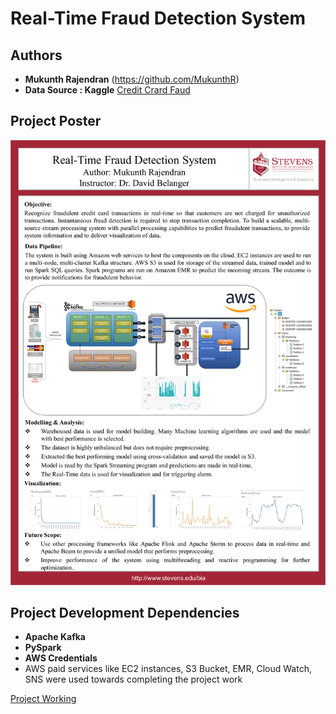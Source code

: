 # Real-Time Fraud Detection System
## Authors

* **Mukunth Rajendran** 
(https://github.com/MukunthR)
* **Data Source : Kaggle**
[Credit Crard Faud](https://www.kaggle.com/mlg-ulb/creditcardfraud)

## Project Poster
![Image description](./Poster.png)

## Project Development Dependencies
* **Apache Kafka**
* **PySpark**
* **AWS Credentials**
* AWS paid services like EC2 instances, S3 Bucket, EMR, Cloud Watch, SNS were used towards completing the project work

[Project Working](https://www.youtube.com/watch?v=hUlcBpQBqJU)
